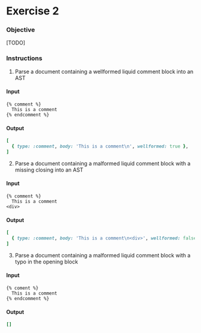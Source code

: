 # Exercise 2

### Objective

[TODO]

### Instructions

1. Parse a document containing a wellformed liquid comment block into an AST

#### Input
```liquid
{% comment %}
  This is a comment
{% endcomment %}
```

#### Output
```rb
[
  { type: :comment, body: 'This is a comment\n', wellformed: true },
]
```

2. Parse a document containing a malformed liquid comment block with a missing closing into an AST

#### Input
```liquid
{% comment %}
  This is a comment
<div>
```

#### Output
```rb
[
  { type: :comment, body: 'This is a comment\n<div>', wellformed: false },
]
```

3. Parse a document containing a malformed liquid comment block with a typo in the opening block

#### Input
```liquid
{% coment %}
  This is a comment
{% endcomment %}
```

#### Output
```rb
[]
```
